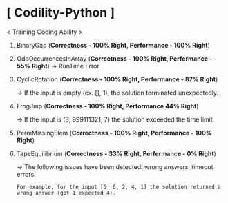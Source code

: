 # [ Codility-Python ]


< Training Coding Ability >

1. BinaryGap (**Correctness - 100% Right, Performance - 100% Right**)

2. OddOccurrencesInArray (**Correctness - 100% Right, Perfermance - 55% Right**) -> RunTime Error

3. CyclicRotation (**Correctness - 100% Right, Performance - 87% Right**) 

    -> If the input is empty (ex. [], 1), the solution terminated unexpectedly.

4. FrogJmp (**Correctness - 100% Right, Performance 44% Right**) 

    -> If the input is (3, 999111321, 7) the solution exceeded the time limit.
    
5. PermMissingElem (**Correctness - 100% Right, Performance - 100% Right**)

6. TapeEquilibrium (**Correctness - 33% Right, Perfermance - 0% Right**)

    -> The following issues have been detected: wrong answers, timeout errors.

       For example, for the input [5, 6, 2, 4, 1] the solution returned a wrong answer (got 1 expected 4).
